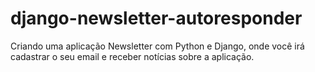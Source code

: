 # django-newsletter-autoresponder
Criando uma aplicação Newsletter com Python e Django, onde você irá cadastrar o seu email e receber notícias sobre a aplicação.
